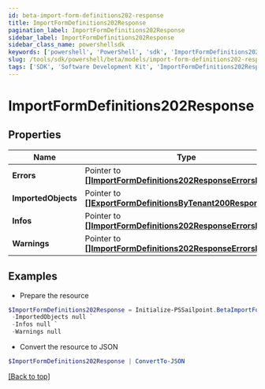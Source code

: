 ```yaml
---
id: beta-import-form-definitions202-response
title: ImportFormDefinitions202Response
pagination_label: ImportFormDefinitions202Response
sidebar_label: ImportFormDefinitions202Response
sidebar_class_name: powershellsdk
keywords: ['powershell', 'PowerShell', 'sdk', 'ImportFormDefinitions202Response', 'BetaImportFormDefinitions202Response'] 
slug: /tools/sdk/powershell/beta/models/import-form-definitions202-response
tags: ['SDK', 'Software Development Kit', 'ImportFormDefinitions202Response', 'BetaImportFormDefinitions202Response']
---
```



# ImportFormDefinitions202Response

## Properties

Name | Type | Description | Notes
------------ | ------------- | ------------- | -------------
**Errors** |  Pointer to [**[]ImportFormDefinitions202ResponseErrorsInner**](import-form-definitions202-response-errors-inner) |  | [optional] 
**ImportedObjects** |  Pointer to [**[]ExportFormDefinitionsByTenant200ResponseInner**](export-form-definitions-by-tenant200-response-inner) |  | [optional] 
**Infos** |  Pointer to [**[]ImportFormDefinitions202ResponseErrorsInner**](import-form-definitions202-response-errors-inner) |  | [optional] 
**Warnings** |  Pointer to [**[]ImportFormDefinitions202ResponseErrorsInner**](import-form-definitions202-response-errors-inner) |  | [optional] 

## Examples

- Prepare the resource
```powershell
$ImportFormDefinitions202Response = Initialize-PSSailpoint.BetaImportFormDefinitions202Response  -Errors null `
 -ImportedObjects null `
 -Infos null `
 -Warnings null
```

- Convert the resource to JSON
```powershell
$ImportFormDefinitions202Response | ConvertTo-JSON
```


[[Back to top]](#) 

